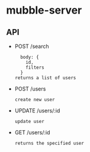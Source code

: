 # mubble-server

## API

* POST /search

        body: {
          id,
          filters
        }
      returns a list of users

* POST /users

      create new user

* UPDATE /users/:id

      update user

* GET /users/:id

      returns the specified user
      
